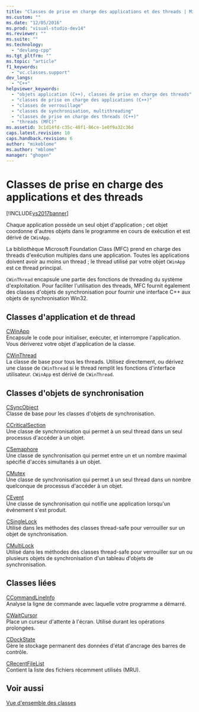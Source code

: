 ```yaml
---
title: "Classes de prise en charge des applications et des threads | Microsoft Docs"
ms.custom: ""
ms.date: "12/05/2016"
ms.prod: "visual-studio-dev14"
ms.reviewer: ""
ms.suite: ""
ms.technology: 
  - "devlang-cpp"
ms.tgt_pltfrm: ""
ms.topic: "article"
f1_keywords: 
  - "vc.classes.support"
dev_langs: 
  - "C++"
helpviewer_keywords: 
  - "objets application (C++), classes de prise en charge des threads"
  - "classes de prise en charge des applications (C++)"
  - "classes de verrouillage"
  - "classes de synchronisation, multithreading"
  - "classes de prise en charge des threads (C++)"
  - "threads (MFC)"
ms.assetid: 3c1d14fd-c35c-48f1-86ce-1e0f9a32c36d
caps.latest.revision: 10
caps.handback.revision: 6
author: "mikeblome"
ms.author: "mblome"
manager: "ghogen"
---
```

# Classes de prise en charge des applications et des threads
[!INCLUDE[vs2017banner](../assembler/inline/includes/vs2017banner.md)]

Chaque application possède un seul objet d'application ; cet objet coordonne d'autres objets dans le programme en cours de exécution et est dérivé de `CWinApp`.  
  
 La bibliothèque Microsoft Foundation Class \(MFC\) prend en charge des threads d'exécution multiples dans une application.  Toutes les applications doivent avoir au moins un thread ; le thread utilisé par votre objet `CWinApp` est ce thread principal.  
  
 `CWinThread` encapsule une partie des fonctions de threading du système d'exploitation.  Pour faciliter l'utilisation des threads, MFC fournit également des classes d'objets de synchronisation pour fournir une interface C\+\+ aux objets de synchronisation Win32.  
  
## Classes d'application et de thread  
 [CWinApp](../mfc/reference/cwinapp-class.md)  
 Encapsule le code pour initialiser, exécuter, et interrompre l'application.  Vous dériverez votre objet d'application de la classe.  
  
 [CWinThread](../mfc/reference/cwinthread-class.md)  
 La classe de base pour tous les threads.  Utilisez directement, ou dérivez une classe de `CWinThread` si le thread remplit les fonctions d'interface utilisateur.  `CWinApp` est dérivé de `CWinThread`.  
  
## Classes d'objets de synchronisation  
 [CSyncObject](../mfc/reference/csyncobject-class.md)  
 Classe de base pour les classes d'objets de synchronisation.  
  
 [CCriticalSection](../mfc/reference/ccriticalsection-class.md)  
 Une classe de synchronisation qui permet à un seul thread dans un seul processus d'accéder à un objet.  
  
 [CSemaphore](../mfc/reference/csemaphore-class.md)  
 Une classe de synchronisation qui permet entre un et un nombre maximal spécifié d'accès simultanés à un objet.  
  
 [CMutex](../mfc/reference/cmutex-class.md)  
 Une classe de synchronisation qui permet à un seul thread dans un nombre quelconque de processus d'accéder à un objet.  
  
 [CEvent](../mfc/reference/cevent-class.md)  
 Une classe de synchronisation qui notifie une application lorsqu'un événement s'est produit.  
  
 [CSingleLock](../mfc/reference/csinglelock-class.md)  
 Utilisé dans les méthodes des classes thread\-safe pour verrouiller sur un objet de synchronisation.  
  
 [CMultiLock](../mfc/reference/cmultilock-class.md)  
 Utilisé dans les méthodes des classes thread\-safe pour verrouiller sur un ou plusieurs objets de synchronisation d'un tableau d'objets de synchronisation.  
  
## Classes liées  
 [CCommandLineInfo](../mfc/reference/ccommandlineinfo-class.md)  
 Analyse la ligne de commande avec laquelle votre programme a démarré.  
  
 [CWaitCursor](../mfc/reference/cwaitcursor-class.md)  
 Place un curseur d'attente à l'écran.  Utilisé durant les opérations prolongées.  
  
 [CDockState](../mfc/reference/cdockstate-class.md)  
 Gère le stockage permanent des données d'état d'ancrage des barres de contrôle.  
  
 [CRecentFileList](../mfc/reference/crecentfilelist-class.md)  
 Contient la liste des fichiers récemment utilisés \(MRU\).  
  
## Voir aussi  
 [Vue d'ensemble des classes](../mfc/class-library-overview.md)